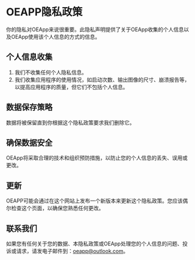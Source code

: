 # OEAPP隐私政策

你的隐私对OEApp来说很重要。此隐私声明提供了关于OEApp收集的个人信息以及OEApp使用该个人信息的方式的信息。

## 个人信息收集

1. 我们不收集任何个人隐私信息。
2. 我们收集应用程序的使用情况，如启动次数、输出图像的尺寸、崩溃报告等，以提高应用程序的质量，但它们不包括个人信息。

## 数据保存策略

数据将被保留直到你根据这个隐私政策要求我们删除它。

## 确保数据安全

OEApp将采取合理的技术和组织预防措施，以防止您的个人信息的丢失、误用或更改。

## 更新

OEAPP可能会通过在这个网站上发布一个新版本来更新这个隐私政策。您应该偶尔检查这个页面，以确保您熟悉任何更改。

## 联系我们

如果您有任何关于您的数据、本隐私政策或OEApp处理您的个人信息的问题、投诉或请求，请发电子邮件到：[oeapp@outlook.com](mailto:oeapp@outlook.com)。